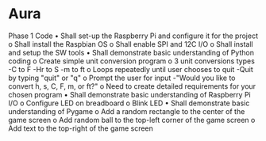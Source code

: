 # Aura

Phase 1 Code
• Shall set-up the Raspberry Pi and configure it for the project
o Shall install the Raspbian OS
o Shall enable SPI and 12C I/O
o Shall install and setup the SW tools
• Shall demonstrate basic understanding of Python coding
o Create simple unit conversion program
o 3 unit conversions types
  -C to F
  -Hr to S
  -m to ft
o Loops repeatedly until user chooses to quit
  -Quit by typing "quit" or "q"
o Prompt the user for input
  -"Would you like to convert h, s, C, F, m, or ft?"
o Need to create detailed requirements for your chosen program
• Shall demonstrate basic understanding of Raspberry Pi I/O
o Configure LED on breadboard
o Blink LED
• Shall demonstrate basic understanding of Pygame
o Add a random rectangle to the center of the game screen
o Add random ball to the top-left corner of the game screen
o Add text to the top-right of the game screen
